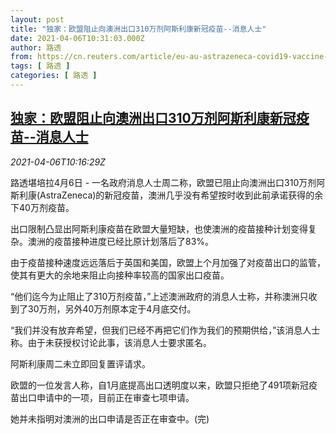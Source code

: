 ```yaml
---
layout: post
title: "独家：欧盟阻止向澳洲出口310万剂阿斯利康新冠疫苗--消息人士"
date: 2021-04-06T10:31:03.000Z
author: 路透
from: https://cn.reuters.com/article/eu-au-astrazeneca-covid19-vaccine-0406-idCNKBS2BT15F
tags: [ 路透 ]
categories: [ 路透 ]
---
```

<!--1617705063000-->
[独家：欧盟阻止向澳洲出口310万剂阿斯利康新冠疫苗--消息人士](https://cn.reuters.com/article/eu-au-astrazeneca-covid19-vaccine-0406-idCNKBS2BT15F)
------

<div>
<div><i>2021-04-06T10:16:29Z</i></div><p>路透堪培拉4月6日 - 一名政府消息人士周二称，欧盟已阻止向澳洲出口310万剂阿斯利康(AstraZeneca)的新冠疫苗，澳洲几乎没有希望按时收到此前承诺获得的余下40万剂疫苗。</p><p>出口限制凸显出阿斯利康疫苗在欧盟大量短缺，也使澳洲的疫苗接种计划变得复杂。澳洲的疫苗接种进度已经比原计划落后了83%。</p><p>由于疫苗接种速度远远落后于英国和美国，欧盟上个月加强了对疫苗出口的监管，使其有更大的余地来阻止向接种率较高的国家出口疫苗。</p><p>“他们迄今为止阻止了310万剂疫苗，”上述澳洲政府的消息人士称，并称澳洲只收到了30万剂，另外40万剂原本定于4月底交付。</p><p>“我们并没有放弃希望，但我们已经不再把它们作为我们的预期供给，”该消息人士称。由于未获授权讨论此事，该消息人士要求匿名。</p><p>阿斯利康周二未立即回复置评请求。</p><p>欧盟的一位发言人称，自1月底提高出口透明度以来，欧盟只拒绝了491项新冠疫苗出口申请中的一项，目前正在审查七项申请。</p><p>她并未指明对澳洲的出口申请是否正在审查中。(完)</p>
</div>
